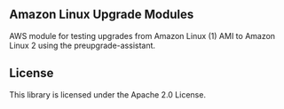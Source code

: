 ## Amazon Linux Upgrade Modules

AWS module for testing upgrades from Amazon Linux (1) AMI to Amazon Linux 2 using the preupgrade-assistant.

## License

This library is licensed under the Apache 2.0 License. 
